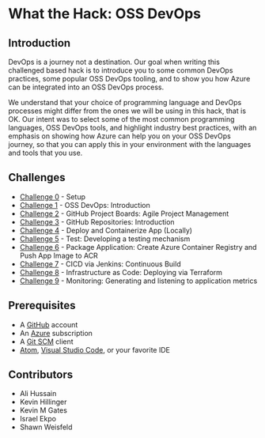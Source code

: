 # What the Hack: OSS DevOps

## Introduction

DevOps is a journey not a destination. Our goal when writing this challenged based hack is to introduce you to some common DevOps practices, some popular OSS DevOps tooling, and to show you how Azure can be integrated into an OSS DevOps process.

We understand that your choice of programming language and DevOps processes might differ from the ones we will be using in this hack, that is OK. Our intent was to select some of the most common programming languages, OSS DevOps tools, and highlight industry best practices, with an emphasis on showing how Azure can help you on your OSS DevOps journey, so that you can apply this in your environment with the languages and tools that you use.

## Challenges
 
 - [Challenge 0](./Student/challenge00.md) - Setup
 - [Challenge 1](./Student/challenge01.md) - OSS DevOps: Introduction
 - [Challenge 2](./Student/challenge02.md) - GitHub Project Boards: Agile Project Management
 - [Challenge 3](./Student/challenge03.md) - GitHub Repositories: Introduction
 - [Challenge 4](./Student/challenge04.md) - Deploy and Containerize App (Locally)
 - [Challenge 5](./Student/challenge05.md) - Test: Developing a testing mechanism
 - [Challenge 6](./Student/challenge06.md) - Package Application: Create Azure Container Registry and Push App Image to ACR
 - [Challenge 7](./Student/challenge07.md) - CICD via Jenkins: Continuous Build
 - [Challenge 8](./Student/challenge08.md) - Infrastructure as Code: Deploying via Terraform
 - [Challenge 9](./Student/challenge09.md) - Monitoring: Generating and listening to application metrics

## Prerequisites

- A [GitHub](https://github.com) account
- An [Azure](https://azure.microsoft.com/) subscription
- A [Git SCM](https://git-scm.com/download) client
- [Atom](https://atom.io/), [Visual Studio Code](https://code.visualstudio.com), or your favorite IDE

## Contributors

- Ali Hussain
- Kevin Hillinger
- Kevin M Gates
- Israel Ekpo
- Shawn Weisfeld